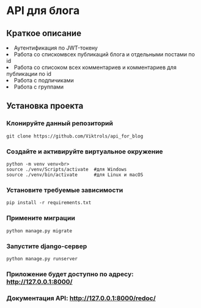 <h1>API для блога</h1>
<h2>Краткое описание</h2>
<li>Аутентификация по JWT-токену</li>
<li>Работа со спискомвсех публикаций блога и отдельными постами по id</li>
<li>Работа со списоком всех комментариев и комментариев для публикации по id </li>
<li>Работа с подпичиками</li>
<li>Работа с группами</li>

## Установка проекта

### Клонируйте данный репозиторий
```git clone https://github.com/Viktrols/api_for_blog```
### Создайте и активируйте виртуальное окружение
```
python -m venv venv<br>
source ./venv/Scripts/activate  #для Windows
source ./venv/bin/activate      #для Linux и macOS
```
### Установите требуемые зависимости
```
pip install -r requirements.txt
```
### Примените миграции
```
python manage.py migrate
```
### Запустите django-сервер
```
python manage.py runserver
```

### Приложение будет доступно по адресу: http://127.0.0.1:8000/
### Документация API: http://127.0.0.1:8000/redoc/
